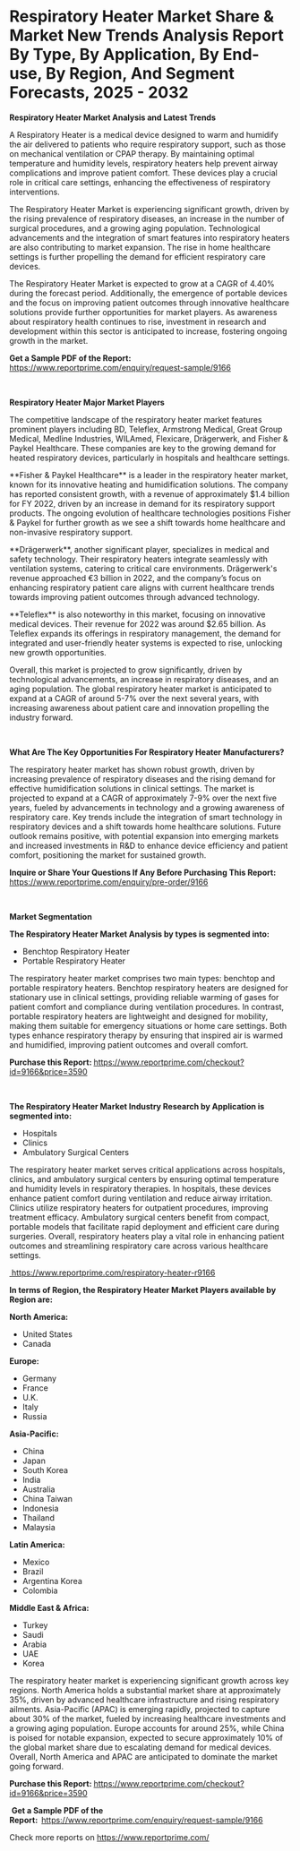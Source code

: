<p><h1>Respiratory Heater Market Share & Market New Trends Analysis Report By Type, By Application, By End-use, By Region, And Segment Forecasts, 2025 - 2032</h1></p><p><strong>Respiratory Heater Market Analysis and Latest Trends</strong></p>
<p><p>A Respiratory Heater is a medical device designed to warm and humidify the air delivered to patients who require respiratory support, such as those on mechanical ventilation or CPAP therapy. By maintaining optimal temperature and humidity levels, respiratory heaters help prevent airway complications and improve patient comfort. These devices play a crucial role in critical care settings, enhancing the effectiveness of respiratory interventions.</p><p>The Respiratory Heater Market is experiencing significant growth, driven by the rising prevalence of respiratory diseases, an increase in the number of surgical procedures, and a growing aging population. Technological advancements and the integration of smart features into respiratory heaters are also contributing to market expansion. The rise in home healthcare settings is further propelling the demand for efficient respiratory care devices.</p><p>The Respiratory Heater Market is expected to grow at a CAGR of 4.40% during the forecast period. Additionally, the emergence of portable devices and the focus on improving patient outcomes through innovative healthcare solutions provide further opportunities for market players. As awareness about respiratory health continues to rise, investment in research and development within this sector is anticipated to increase, fostering ongoing growth in the market.</p></p>
<p><strong>Get a Sample PDF of the Report:&nbsp;</strong> <a href="https://www.reportprime.com/enquiry/request-sample/9166?utm_campaign=2393&utm_medium=2&utm_source=Github&utm_content=ia&utm_term=20032025&utm_id=respiratory-heater">https://www.reportprime.com/enquiry/request-sample/9166</a></p>
<p>&nbsp;</p>
<p><strong>Respiratory Heater Major Market Players</strong></p>
<p><p>The competitive landscape of the respiratory heater market features prominent players including BD, Teleflex, Armstrong Medical, Great Group Medical, Medline Industries, WILAmed, Flexicare, Drägerwerk, and Fisher & Paykel Healthcare. These companies are key to the growing demand for heated respiratory devices, particularly in hospitals and healthcare settings.</p><p>**Fisher & Paykel Healthcare** is a leader in the respiratory heater market, known for its innovative heating and humidification solutions. The company has reported consistent growth, with a revenue of approximately $1.4 billion for FY 2022, driven by an increase in demand for its respiratory support products. The ongoing evolution of healthcare technologies positions Fisher & Paykel for further growth as we see a shift towards home healthcare and non-invasive respiratory support.</p><p>**Drägerwerk**, another significant player, specializes in medical and safety technology. Their respiratory heaters integrate seamlessly with ventilation systems, catering to critical care environments. Drägerwerk's revenue approached €3 billion in 2022, and the company’s focus on enhancing respiratory patient care aligns with current healthcare trends towards improving patient outcomes through advanced technology.</p><p>**Teleflex** is also noteworthy in this market, focusing on innovative medical devices. Their revenue for 2022 was around $2.65 billion. As Teleflex expands its offerings in respiratory management, the demand for integrated and user-friendly heater systems is expected to rise, unlocking new growth opportunities.</p><p>Overall, this market is projected to grow significantly, driven by technological advancements, an increase in respiratory diseases, and an aging population. The global respiratory heater market is anticipated to expand at a CAGR of around 5-7% over the next several years, with increasing awareness about patient care and innovation propelling the industry forward.</p></p>
<p>&nbsp;</p>
<p><strong>What Are The Key Opportunities For Respiratory Heater Manufacturers?</strong></p>
<p><p>The respiratory heater market has shown robust growth, driven by increasing prevalence of respiratory diseases and the rising demand for effective humidification solutions in clinical settings. The market is projected to expand at a CAGR of approximately 7-9% over the next five years, fueled by advancements in technology and a growing awareness of respiratory care. Key trends include the integration of smart technology in respiratory devices and a shift towards home healthcare solutions. Future outlook remains positive, with potential expansion into emerging markets and increased investments in R&D to enhance device efficiency and patient comfort, positioning the market for sustained growth.</p></p>
<p><strong>Inquire or Share Your Questions If Any Before Purchasing This Report:</strong> <a href="https://www.reportprime.com/enquiry/pre-order/9166?utm_campaign=2393&utm_medium=2&utm_source=Github&utm_content=ia&utm_term=20032025&utm_id=respiratory-heater">https://www.reportprime.com/enquiry/pre-order/9166</a></p>
<p>&nbsp;</p>
<p><strong>Market Segmentation</strong></p>
<p><strong>The Respiratory Heater Market Analysis by types is segmented into:</strong></p>
<p><ul><li>Benchtop Respiratory Heater</li><li>Portable Respiratory Heater</li></ul></p>
<p><p>The respiratory heater market comprises two main types: benchtop and portable respiratory heaters. Benchtop respiratory heaters are designed for stationary use in clinical settings, providing reliable warming of gases for patient comfort and compliance during ventilation procedures. In contrast, portable respiratory heaters are lightweight and designed for mobility, making them suitable for emergency situations or home care settings. Both types enhance respiratory therapy by ensuring that inspired air is warmed and humidified, improving patient outcomes and overall comfort.</p></p>
<p><strong>Purchase this Report:&nbsp;</strong><a href="https://www.reportprime.com/checkout?id=9166&price=3590&utm_campaign=2393&utm_medium=2&utm_source=Github&utm_content=ia&utm_term=20032025&utm_id=respiratory-heater">https://www.reportprime.com/checkout?id=9166&price=3590</a></p>
<p>&nbsp;</p>
<p><strong>The Respiratory Heater Market Industry Research by Application is segmented into:</strong></p>
<p><ul><li>Hospitals</li><li>Clinics</li><li>Ambulatory Surgical Centers</li></ul></p>
<p><p>The respiratory heater market serves critical applications across hospitals, clinics, and ambulatory surgical centers by ensuring optimal temperature and humidity levels in respiratory therapies. In hospitals, these devices enhance patient comfort during ventilation and reduce airway irritation. Clinics utilize respiratory heaters for outpatient procedures, improving treatment efficacy. Ambulatory surgical centers benefit from compact, portable models that facilitate rapid deployment and efficient care during surgeries. Overall, respiratory heaters play a vital role in enhancing patient outcomes and streamlining respiratory care across various healthcare settings.</p></p>
<p><a href="https://www.reportprime.com/respiratory-heater-r9166?utm_campaign=2393&utm_medium=2&utm_source=Github&utm_content=ia&utm_term=20032025&utm_id=respiratory-heater">&nbsp;https://www.reportprime.com/respiratory-heater-r9166</a></p>
<p><strong>In terms of Region, the Respiratory Heater Market Players available by Region are:</strong></p>
<p>
    <p> <strong> North America: </strong>
        <ul>
            <li>United States</li>
            <li>Canada</li>
        </ul>
        </p> 
    <p> <strong> Europe: </strong>
        <ul>
            <li>Germany</li>
            <li>France</li>
            <li>U.K.</li>
            <li>Italy</li>
            <li>Russia</li>
        </ul>
        </p> 
    <p> <strong> Asia-Pacific: </strong>
        <ul>
            <li>China</li>
            <li>Japan</li>
            <li>South Korea</li>
            <li>India</li>
            <li>Australia</li>
            <li>China Taiwan</li>
            <li>Indonesia</li>
            <li>Thailand</li>
            <li>Malaysia</li>
        </ul>
        </p> 
    <p> <strong> Latin America: </strong>
        <ul>
            <li>Mexico</li>
            <li>Brazil</li>
            <li>Argentina Korea</li>
            <li>Colombia</li>
        </ul>
        </p> 
    <p> <strong> Middle East & Africa: </strong>
        <ul>
            <li>Turkey</li>
            <li>Saudi</li>
            <li>Arabia</li>
            <li>UAE</li>
            <li>Korea</li>
        </ul>
    </p>
    </p>
<p><p>The respiratory heater market is experiencing significant growth across key regions. North America holds a substantial market share at approximately 35%, driven by advanced healthcare infrastructure and rising respiratory ailments. Asia-Pacific (APAC) is emerging rapidly, projected to capture about 30% of the market, fueled by increasing healthcare investments and a growing aging population. Europe accounts for around 25%, while China is poised for notable expansion, expected to secure approximately 10% of the global market share due to escalating demand for medical devices. Overall, North America and APAC are anticipated to dominate the market going forward.</p></p>
<p><strong>Purchase this Report: </strong><a href="https://www.reportprime.com/checkout?id=9166&price=3590&utm_campaign=2393&utm_medium=2&utm_source=Github&utm_content=ia&utm_term=20032025&utm_id=respiratory-heater">https://www.reportprime.com/checkout?id=9166&price=3590</a></p>
<p>&nbsp;<strong>Get a Sample PDF of the Report:&nbsp;&nbsp;</strong><a href="https://www.reportprime.com/enquiry/request-sample/9166?utm_campaign=2393&utm_medium=2&utm_source=Github&utm_content=ia&utm_term=20032025&utm_id=respiratory-heater">https://www.reportprime.com/enquiry/request-sample/9166</a></p>
<p><strong></strong></p>
<p>Check more reports on <a href="https://www.reportprime.com/?utm_campaign=2393&utm_medium=2&utm_source=Github&utm_content=ia&utm_term=20032025&utm_id=respiratory-heater">https://www.reportprime.com/</a></p>